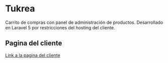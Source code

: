 # Tukrea

Carrito de compras con panel de administración de productos.
Desarrollado en Laravel 5 por restricciones del hosting del cliente.

## Pagina del cliente

[Link a la pagina del cliente](https://tukrea.com)
